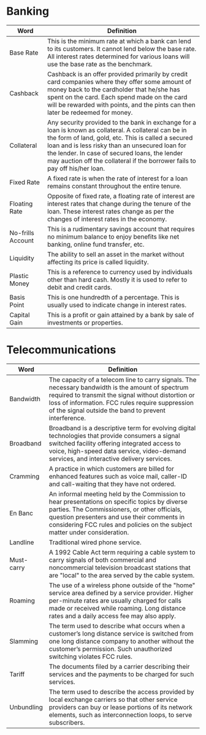<h1>Banking</h1>

| Word              | Definition                                                                                                                                                                                                                                                                                                                                     |
| ----------------- | ---------------------------------------------------------------------------------------------------------------------------------------------------------------------------------------------------------------------------------------------------------------------------------------------------------------------------------------------- |
| Base Rate         | This is the minimum rate at which a bank can lend to its customers. It cannot lend below the base rate. All interest rates determined for various loans will use the base rate as the benchmark.                                                                                                                                               |
| Cashback          | Cashback is an offer provided primarily by credit card companies where they offer some amount of money back to the cardholder that he/she has spent on the card. Each spend made on the card will be rewarded with points, and the pints can then later be redeemed for money.                                                                 |
| Collateral        | Any security provided to the bank in exchange for a loan is known as collateral. A collateral can be in the form of land, gold, etc. This is called a secured loan and is less risky than an unsecured loan for the lender. In case of secured loans, the lender may auction off the collateral if the borrower fails to pay off his/her loan. |
| Fixed Rate        | A fixed rate is when the rate of interest for a loan remains constant throughout the entire tenure.                                                                                                                                                                                                                                            |
| Floating Rate     | Opposite of fixed rate, a floating rate of interest are interest rates that change during the tenure of the loan. These interest rates change as per the changes of interest rates in the economy.                                                                                                                                             |
| No-frills Account | This is a rudimentary savings account that requires no minimum balance to enjoy benefits like net banking, online fund transfer, etc.                                                                                                                                                                                                          |
| Liquidity         | The ability to sell an asset in the market without affecting its price is called liquidity.                                                                                                                                                                                                                                                    |
| Plastic Money     | This is a reference to currency used by individuals other than hard cash. Mostly it is used to refer to debit and credit cards.                                                                                                                                                                                                                |
| Basis Point       | This is one hundredth of a percentage. This is usually used to indicate change in interest rates.                                                                                                                                                                                                                                              |
| Capital Gain      | This is a profit or gain attained by a bank by sale of investments or properties.                                                                                                                                                                                                                                                              |

<h1>Telecommunications</h1>

| Word       | Definition                                                                                                                                                                                                                                                                 |
| ---------- | -------------------------------------------------------------------------------------------------------------------------------------------------------------------------------------------------------------------------------------------------------------------------- |
| Bandwidth  | The capacity of a telecom line to carry signals. The necessary bandwidth is the amount of spectrum required to transmit the signal without distortion or loss of information. FCC rules require suppression of the signal outside the band to prevent interference.        |
| Broadband  | Broadband is a descriptive term for evolving digital technologies that provide consumers a signal switched facility offering integrated access to voice, high-speed data service, video-demand services, and interactive delivery services.                                |
| Cramming   | A practice in which customers are billed for enhanced features such as voice mail, caller-ID and call-waiting that they have not ordered.                                                                                                                                  |
| En Banc    | An informal meeting held by the Commission to hear presentations on specific topics by diverse parties. The Commissioners, or other officials, question presenters and use their comments in considering FCC rules and policies on the subject matter under consideration. |
| Landline   | Traditional wired phone service.                                                                                                                                                                                                                                           |
| Must-carry | A 1992 Cable Act term requiring a cable system to carry signals of both commercial and noncommercial television broadcast stations that are "local" to the area served by the cable system.                                                                                |
| Roaming    | The use of a wireless phone outside of the "home" service area defined by a service provider. Higher per-minute rates are usually charged for calls made or received while roaming. Long distance rates and a daily access fee may also apply.                             |
| Slamming   | The term used to describe what occurs when a customer’s long distance service is switched from one long distance company to another without the customer’s permission. Such unauthorized switching violates FCC rules.                                                     |
| Tariff     | The documents filed by a carrier describing their services and the payments to be charged for such services.                                                                                                                                                               |
| Unbundling | The term used to describe the access provided by local exchange carriers so that other service providers can buy or lease portions of its network elements, such as interconnection loops, to serve subscribers.                                                           |
